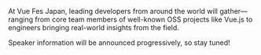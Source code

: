 At Vue Fes Japan, leading developers from around the world will gather—ranging from core team members of well-known OSS projects like Vue.js to engineers bringing real-world insights from the field.

Speaker information will be announced progressively, so stay tuned!